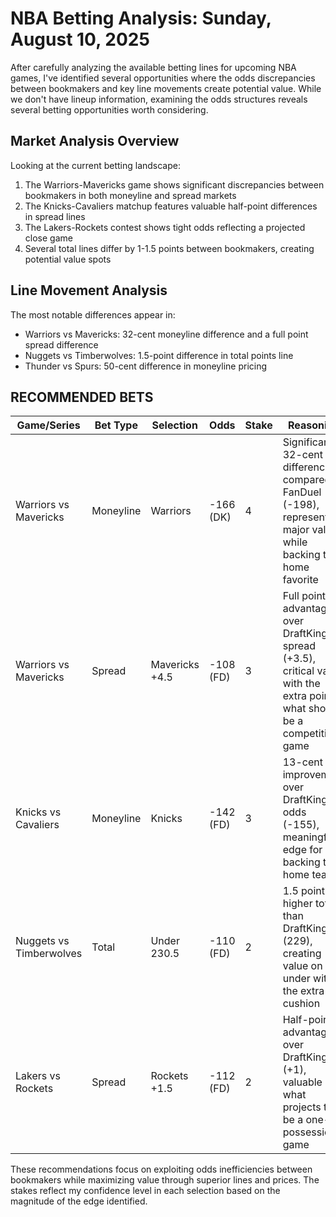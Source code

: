 # NBA Betting Analysis: Sunday, August 10, 2025

After carefully analyzing the available betting lines for upcoming NBA games, I've identified several opportunities where the odds discrepancies between bookmakers and key line movements create potential value. While we don't have lineup information, examining the odds structures reveals several betting opportunities worth considering.

## Market Analysis Overview

Looking at the current betting landscape:

1. The Warriors-Mavericks game shows significant discrepancies between bookmakers in both moneyline and spread markets
2. The Knicks-Cavaliers matchup features valuable half-point differences in spread lines
3. The Lakers-Rockets contest shows tight odds reflecting a projected close game
4. Several total lines differ by 1-1.5 points between bookmakers, creating potential value spots

## Line Movement Analysis

The most notable differences appear in:
- Warriors vs Mavericks: 32-cent moneyline difference and a full point spread difference
- Nuggets vs Timberwolves: 1.5-point difference in total points line
- Thunder vs Spurs: 50-cent difference in moneyline pricing

## RECOMMENDED BETS

| Game/Series | Bet Type | Selection | Odds | Stake | Reasoning |
|-------------|----------|-----------|------|-------|-----------|
| Warriors vs Mavericks | Moneyline | Warriors | -166 (DK) | 4 | Significant 32-cent difference compared to FanDuel (-198), representing major value while backing the home favorite |
| Warriors vs Mavericks | Spread | Mavericks +4.5 | -108 (FD) | 3 | Full point advantage over DraftKings spread (+3.5), critical value with the extra point in what should be a competitive game |
| Knicks vs Cavaliers | Moneyline | Knicks | -142 (FD) | 3 | 13-cent improvement over DraftKings odds (-155), meaningful edge for backing the home team |
| Nuggets vs Timberwolves | Total | Under 230.5 | -110 (FD) | 2 | 1.5 point higher total than DraftKings (229), creating value on the under with the extra cushion |
| Lakers vs Rockets | Spread | Rockets +1.5 | -112 (FD) | 2 | Half-point advantage over DraftKings (+1), valuable in what projects to be a one-possession game |

These recommendations focus on exploiting odds inefficiencies between bookmakers while maximizing value through superior lines and prices. The stakes reflect my confidence level in each selection based on the magnitude of the edge identified.